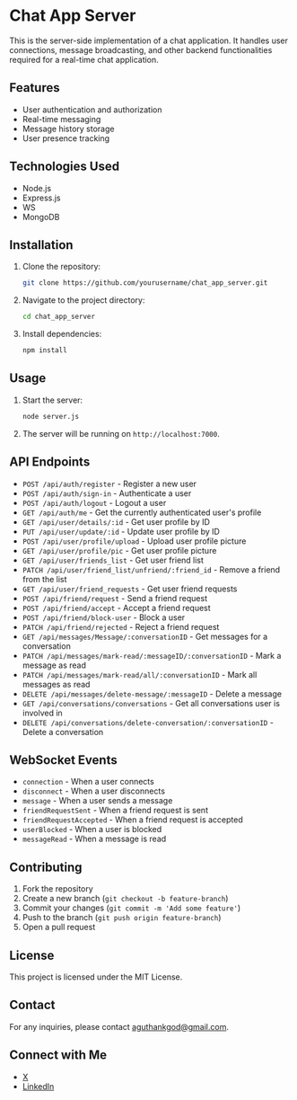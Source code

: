 # Chat App Server

This is the server-side implementation of a chat application. It handles user connections, message broadcasting, and other backend functionalities required for a real-time chat application.

## Features

- User authentication and authorization
- Real-time messaging
- Message history storage
- User presence tracking

## Technologies Used

- Node.js
- Express.js
- WS
- MongoDB

## Installation

1. Clone the repository:

    ```bash
    git clone https://github.com/yourusername/chat_app_server.git
    ```

2. Navigate to the project directory:

    ```bash
    cd chat_app_server
    ```

3. Install dependencies:

    ```bash
    npm install
    ```

## Usage

1. Start the server:

    ```bash
    node server.js
    ```

2. The server will be running on `http://localhost:7000`.

## API Endpoints

- `POST /api/auth/register` - Register a new user
- `POST /api/auth/sign-in` - Authenticate a user
- `POST /api/auth/logout` - Logout a user
- `GET /api/auth/me` - Get the currently authenticated user's profile
- `GET /api/user/details/:id` - Get user profile by ID
- `PUT /api/user/update/:id` - Update user profile by ID
- `POST /api/user/profile/upload` - Upload user profile picture
- `GET /api/user/profile/pic` - Get user profile picture
- `GET /api/user/friends_list` - Get user friend list
- `PATCH /api/user/friend_list/unfriend/:friend_id` - Remove a friend from the list
- `GET /api/user/friend_requests` - Get user friend requests
- `POST /api/friend/request` - Send a friend request
- `POST /api/friend/accept` - Accept a friend request
- `POST /api/friend/block-user` - Block a user
- `PATCH /api/friend/rejected` - Reject a friend request
- `GET /api/messages/Message/:conversationID` - Get messages for a conversation
- `PATCH /api/messages/mark-read/:messageID/:conversationID` - Mark a message as read
- `PATCH /api/messages/mark-read/all/:conversationID` - Mark all messages as read
- `DELETE /api/messages/delete-message/:messageID` - Delete a message
- `GET /api/conversations/conversations` - Get all conversations user is involved in
- `DELETE /api/conversations/delete-conversation/:conversationID` - Delete a conversation

## WebSocket Events

- `connection` - When a user connects
- `disconnect` - When a user disconnects
- `message` - When a user sends a message
- `friendRequestSent` - When a friend request is sent
- `friendRequestAccepted` - When a friend request is accepted
- `userBlocked` - When a user is blocked
- `messageRead` - When a message is read

## Contributing

1. Fork the repository
2. Create a new branch (`git checkout -b feature-branch`)
3. Commit your changes (`git commit -m 'Add some feature'`)
4. Push to the branch (`git push origin feature-branch`)
5. Open a pull request

## License

This project is licensed under the MIT License.

## Contact

For any inquiries, please contact [aguthankgod@gmail.com](mailto:aguthankgod@gmail.com).

## Connect with Me

- [X](https://x.com/Dev_Tgod1)
- [LinkedIn](https://www.linkedin.com/in/tg-agu/)

